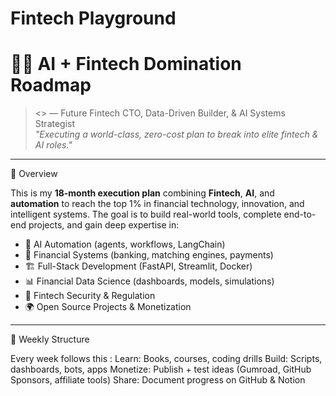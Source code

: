 # Fintech Playground
# 💼🚀 AI + Fintech Domination Roadmap 

> <<By Anass Ouchmouni>> — Future Fintech CTO, Data-Driven Builder, & AI Systems Strategist  
> _"Executing a world-class, zero-cost plan to break into elite fintech & AI roles."_

---

📌 Overview

This is my **18-month execution plan** combining **Fintech**, **AI**, and **automation** to reach the top 1% in financial technology, innovation, and intelligent systems. The goal is to build real-world tools, complete end-to-end projects, and gain deep expertise in:

- 🧠 AI Automation (agents, workflows, LangChain)
- 💸 Financial Systems (banking, matching engines, payments)
- 🏗️ Full-Stack Development (FastAPI, Streamlit, Docker)
- 📊 Financial Data Science (dashboards, models, simulations)
- 🔐 Fintech Security & Regulation
- 🌍 Open Source Projects & Monetization

---
🔁 Weekly Structure

Every week follows this :
Learn: Books, courses, coding drills
Build: Scripts, dashboards, bots, apps
Monetize: Publish + test ideas (Gumroad, GitHub Sponsors, affiliate tools)
Share: Document progress on GitHub & Notion




